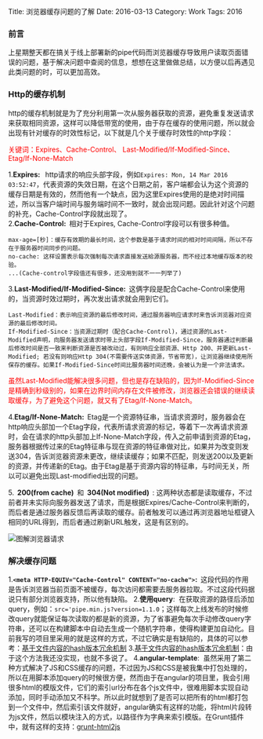 Title: 浏览器缓存问题的了解
Date: 2016-03-13
Category: Work
Tags: 2016

### 前言
上星期整天都在搞关于线上部署新的pipe代码而浏览器缓存导致用户读取页面错误的问题，基于解决问题中查阅的信息，想想在这里做做总结，以方便以后再遇见此类问题的时，可以更加高效。

### Http的缓存机制
http的缓存机制就是为了充分利用第一次从服务器获取的资源，避免重复发送请求来获取相同资源，这样可以降低带宽的使用，由于存在缓存的使用问题，所以就会出现有针对缓存的时效性标记，以下就是几个关于缓存时效性的http字段：
<p style="color:red">关键词：Expires、Cache-Control、 Last-Modified/If-Modified-Since、Etag/If-None-Match</p>

1.<b>Expires:&nbsp;&nbsp;</b> http请求的响应头部字段，例如`Expires: Mon, 14 Mar 2016 03:52:47`，代表资源的失效日期，在这个日期之前，客户端都会认为这个资源的缓存日期是有效的，然而他有一个缺点，因为这里Expires使用的是绝对时间描述，所以当客户端时间与服务端时间不一致时，就会出现问题。因此针对这个问题的补充，Cache-Control字段就出现了。</br>
2.<b>Cache-Control:&nbsp;&nbsp;</b>相对于Expires, Cache-Control字段可以有很多种值。
```
max-age=[秒]：缓存有效期的最长时间，这个参数是基于请求时间的相对时间间隔，所以不存在于服务器时间同步的问题。
no-cache: 这样设置表示每次强制每次请求直接发送給源服务器，而不经过本地缓存版本的校验。
...(Cache-control字段值还有很多，还没用到就不一一列举了)
```
3.<b>Last-Modified/If-Modified-Since:&nbsp;&nbsp;</b>这俩字段是配合Cache-Control来使用的，当资源时效过期时，再次发出请求就会用到它们。
```
Last-Modified：表示响应资源的最后修改时间，通过服务器响应请求时来告诉浏览器对应资源的最后修改时间。
If-Modified-Since：当资源过期时（配合Cache-Control)，通过资源的Last-Modified声明，向服务器发送请求时带上头部字段If-Modified-Since，服务器通过判断最后修改时间是否一致来判断资源是否被改动过，有则响应全部资源、Http 200、并更新Last-Modified; 若没有则响应Http 304(不需要传送实体资源，节省带宽)，让浏览器继续使用所保存的缓存。如果If-Modified-Since时间比服务器时间还晚，会被认为是一个非法请求。
```
<p style="color: red">虽然Last-Modified能解决很多问题，但也是存在缺陷的，因为If-Modified-Since是精确到秒级别的，如果在边界时间内存在文件被修改，浏览器还会错误的继续读取缓存，为了避免这个问题，就又有了Etag/If-None-Match。</p>

4.<b>Etag/If-None-Match:&nbsp;&nbsp;</b>Etag是一个资源特征串，当请求资源时，服务器会在http响应头部加一个Etag字段，代表所请求资源的标记，等着下一次再请求资源时，会在请求的http头部加上If-None-Match字段，传入之前申请到资源的Etag，服务器根据传过来的Etag特征串与现在资源的特征串做对比，如果并为改变则发送304，告诉浏览器资源未更改，继续读缓存；如果不匹配，则发送200以及更新的资源，并传递新的Etag。由于Etag是基于资源内容的特征串，与时间无关，所以可以避免出现Last-modified出现的问题。

5.<b>&nbsp;&nbsp;200(from cache)&nbsp;&nbsp;</b>和<b>&nbsp;&nbsp;304(Not modified)&nbsp;&nbsp;</b>: 这两种状态都是读取缓存，不过前者并未实际向服务器发送了请求，而是根据Expires/Cache-Control来判断的，而后者是通过服务器反馈后再读取的缓存。前者触发可以通过再浏览器地址框键入相同的URL得到，而后者通过刷新URL触发，这是有区别的。

![图解浏览器请求](http://7xja3v.com1.z0.glb.clouddn.com/browser-cache2.png)

### 解决缓存问题
1.<b>`<meta HTTP-EQUIV="Cache-Control" CONTENT="no-cache">`:&nbsp;&nbsp;</b>这段代码的作用是告诉浏览器当前页面不被缓存，每次访问都需要去服务器拉取。不过这段代码据说只有部分浏览器支持，所以他有缺陷。
2.<b>使用query</b>:&nbsp;&nbsp;在获取资源的路径后添加query，例如：`src='pipe.min.js?version=1.1.0`；这样每次上线发布的时候修改query就能保证每次读取的都是新的资源，为了省事避免每次手动修改query字符串，还可以在构建脚本中自动去生成一个随机字符串，使得构建更加自动化。目前我写的项目里采用的就是这样的方式，不过它确实是有缺陷的，具体的可以参考：[基于文件内容的hash版本冗余机制](http://www.infoq.com/cn/articles/front-end-engineering-and-performance-optimization-part1)
3.[基于文件内容的hash版本冗余机制](http://www.infoq.com/cn/articles/front-end-engineering-and-performance-optimization-part1)：由于这个方法我还没实现，也就不多说了。
4.<b>angular-template</b>:&nbsp;&nbsp;虽然采用了第二种方式解决了JS和CSS缓存的问题，不过因为JS和CSS是被我集中打包处理的，所以在用脚本添加query的时候很方便，然而由于在angular的项目里，我会引用很多html的模版文件，它们的索引url分布在各个js文件中，很难用脚本实现自动添加，同时手动添加又不科学。所以此时就想到了是否可以把所有的html都打包到一个文件中，然后索引该文件就好，angular确实有这样的功能，将html片段转为js文件，然后以模块注入的方式，以路径作为字典来索引模版。在Grunt插件中，就有这样的支持：[grunt-html2js](https://github.com/karlgoldstein/grunt-html2js)